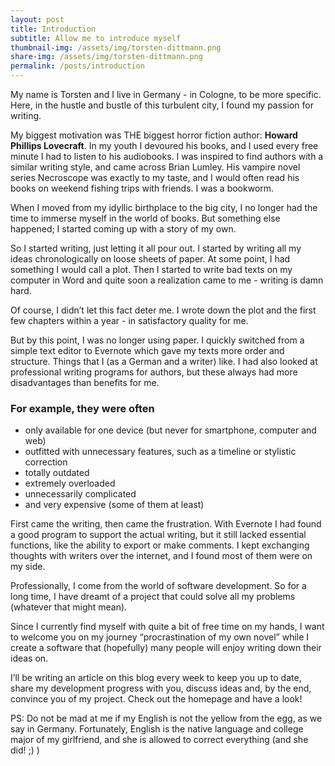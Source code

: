 ```yaml
---
layout: post
title: Introduction
subtitle: Allow me to introduce myself
thumbnail-img: /assets/img/torsten-dittmann.png
share-img: /assets/img/torsten-dittmann.png
permalink: /posts/introduction
---
```


My name is Torsten and I live in Germany - in Cologne, to be more specific. Here, in the hustle and bustle of this turbulent city, I found my passion for writing.

My biggest motivation was THE biggest horror fiction author: **Howard Phillips Lovecraft**. In my youth I devoured his books, and I used every free minute I had to listen to his audiobooks. I was inspired to find authors with a similar writing style, and came across Brian Lumley. His vampire novel series Necroscope was exactly to my taste, and I would often read his books on weekend fishing trips with friends. I was a bookworm.

When I moved from my idyllic birthplace to the big city, I no longer had the time to immerse myself in the world of books. But something else happened; I started coming up with a story of my own.

So I started writing, just letting it all pour out. I started by writing all my ideas chronologically on loose sheets of paper. At some point, I had something I would call a plot. Then I started to write bad texts on my computer in Word and quite soon a realization came to me - writing is damn hard.

Of course, I didn’t let this fact deter me. I wrote down the plot and the first few chapters within a year - in satisfactory quality for me.

But by this point, I was no longer using paper. I quickly switched from a simple text editor to Evernote which gave my texts more order and structure. Things that I (as a German and a writer) like. I had also looked at professional writing programs for authors, but these always had more disadvantages than benefits for me.

### For example, they were often

- only available for one device (but never for smartphone, computer and web)
- outfitted with unnecessary features, such as a timeline or stylistic correction
- totally outdated
- extremely overloaded
- unnecessarily complicated
- and very expensive (some of them at least)

First came the writing, then came the frustration. With Evernote I had found a good program to support the actual writing, but it still lacked essential functions, like the ability to export or make comments. I kept exchanging thoughts with writers over the internet, and I found most of them were on my side.

Professionally, I come from the world of software development. So for a long time, I have dreamt of a project that could solve all my problems (whatever that might mean).

Since I currently find myself with quite a bit of free time on my hands, I want to welcome you on my journey “procrastination of my own novel” while I create a software that (hopefully) many people will enjoy writing down their ideas on.

I’ll be writing an article on this blog every week to keep you up to date, share my development progress with you, discuss ideas and, by the end, convince you of my project. Check out the homepage and have a look!

PS: Do not be mad at me if my English is not the yellow from the egg, as we say in Germany. Fortunately, English is the native language and college major of my girlfriend, and she is allowed to correct everything (and she did! ;) )
